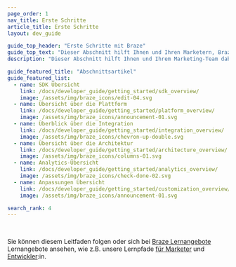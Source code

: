 ```yaml
---
page_order: 1
nav_title: Erste Schritte
article_title: Erste Schritte
layout: dev_guide

guide_top_header: "Erste Schritte mit Braze"
guide_top_text: "Dieser Abschnitt hilft Ihnen und Ihren Marketern, Braze einzurichten und zu nutzen, um starke, dauerhafte Bindungen zwischen Ihnen und Ihren Kunden zu schaffen. Inzwischen sollten Sie eine Art Kick-off-Kommunikation mit den Teams bei Braze gehabt haben. <br> <br> Dieser Leitfaden kann sowohl das vollständig geführte Onboarding ergänzen als auch Ratschläge zu Onboarding-Maßnahmen geben, die Sie selbst durchführen können."
description: "Dieser Abschnitt hilft Ihnen und Ihrem Marketing-Team dabei, Braze einzurichten und zu nutzen, um starke, dauerhafte Bindungen zwischen Ihnen und Ihren Kunden zu schaffen! Dieser Leitfaden ist sowohl als Ergänzung zu einem vollständig geführten Onboarding gedacht als auch als Empfehlung für Onboarding-Maßnahmen, die Sie selbst durchführen können."

guide_featured_title: "Abschnittsartikel"
guide_featured_list:
  - name: SDK Übersicht
    link: /docs/developer_guide/getting_started/sdk_overview/
    image: /assets/img/braze_icons/edit-04.svg
  - name: Übersicht über die Plattform
    link: /docs/developer_guide/getting_started/platform_overview/
    image: /assets/img/braze_icons/announcement-01.svg
  - name: Überblick über die Integration
    link: /docs/developer_guide/getting_started/integration_overview/
    image: /assets/img/braze_icons/chevron-up-double.svg
  - name: Übersicht über die Architektur
    link: /docs/developer_guide/getting_started/architecture_overview/
    image: /assets/img/braze_icons/columns-01.svg
  - name: Analytics-Übersicht
    link: /docs/developer_guide/getting_started/analytics_overview/
    image: /assets/img/braze_icons/check-done-02.svg
  - name: Anpassungen Übersicht
    link: /docs/developer_guide/getting_started/customization_overview/
    image: /assets/img/braze_icons/announcement-01.svg

search_rank: 4
---
```


<br>

Sie können diesem Leitfaden folgen oder sich bei [Braze Lernangebote](https://learning.braze.com) Lernangebote ansehen, wie z.B. unsere Lernpfade [für Marketer](https://learning.braze.com/path/marketer) und [Entwickler](https://learning.braze.com/path/developer):in.


<br><br>
